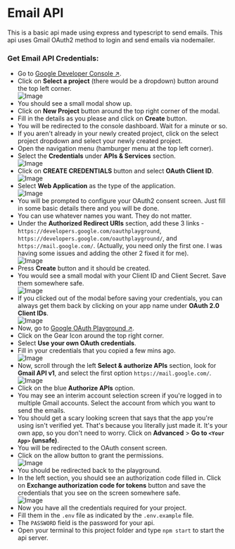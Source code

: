 # Email API

This is a basic api made using express and typescript to send emails. This api uses Gmail OAuth2 method to login and
send emails via nodemailer.

### Get Email API Credentials:

-   Go to [Google Developer Console ↗](https://console.cloud.google.com/).
-   Click on **Select a project** (there would be a dropdown) button around the top left corner. <br/>
    ![Image](/img/1.png)
-   You should see a small modal show up.
-   Click on **New Project** button around the top right corner of the modal.
-   Fill in the details as you please and click on **Create** button.
-   You will be redirected to the console dashboard. Wait for a minute or so.
-   If you aren't already in your newly created project, click on the select project dropdown and select your newly
    created project.
-   Open the navigation menu (hamburger menu at the top left corner).
-   Select the **Credentials** under **APIs & Services** section. <br /> ![Image](/img/2.png)
-   Click on **CREATE CREDENTIALS** button and select **OAuth Client ID**. <br /> ![Image](/img/3.png)
-   Select **Web Application** as the type of the application. <br /> ![Image](/img/4.png)
-   You will be prompted to configure your OAuth2 consent screen. Just fill in some basic details there and you will be
    done.
-   You can use whatever names you want. They do not matter.
-   Under the **Authorized Redirect URIs** section, add these 3 links - `https://developers.google.com/oauthplayground`,
    `https://developers.google.com/oauthplayground/`, and `https://mail.google.com/`. (Actually, you need only the first
    one. I was having some issues and adding the other 2 fixed it for me). <br /> ![Image](/img/5.png)
-   Press **Create** button and it should be created.
-   You would see a small modal with your Client ID and Client Secret. Save them somewhere safe. <br />
    ![Image](/img/6.png)
-   If you clicked out of the modal before saving your credentials, you can always get them back by clicking on your app
    name under **OAuth 2.0 Client IDs**. <br /> ![Image](/img/7.png)
-   Now, go to [Google OAuth Playground ↗](https://developers.google.com/oauthplayground/).
-   Click on the Gear Icon around the top right corner.
-   Select **Use your own OAuth credentials**.
-   Fill in your credentials that you copied a few mins ago. <br /> ![Image](/img/8.png)
-   Now, scroll through the left **Select & authorize APIs** section, look for **Gmail API v1**, and select the first
    option `https://mail.google.com/`. <br /> ![Image](/img/9.png)
-   Click on the blue **Authorize APIs** option.
-   You may see an interim account selection screen if you're logged in to multiple Gmail accounts. Select the account
    from which you want to send the emails.
-   You should get a scary looking screen that says that the app you're using isn't verified yet. That's because you
    literally just made it. It's your own app, so you don't need to worry. Click on **Advanced** > **Go to `<Your App>`
    (unsafe)**.
-   You will be redirected to the OAuth consent screen.
-   Click on the allow button to grant the permissions. <br /> ![Image](/img/10.png)
-   You should be redirected back to the playground.
-   In the left section, you should see an authorization code filled in. Click on **Exchange authorization code for
    tokens** button and save the credentials that you see on the screen somewhere safe. <br /> ![Image](/img/11.png)
-   Now you have all the credentials required for your project.
-   Fill them in the `.env` file as indicated by the `.env.example` file.
-   The `PASSWORD` field is the password for your api.
-   Open your terminal to this project folder and type `npm start` to start the api server.
